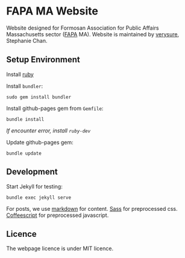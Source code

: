 FAPA MA Website
===============

Website designed for Formosan Association for Public Affairs Massachusetts sector ([FAPA](http://www.fapa.org/) MA). Website is maintained by [verysure](mailto:ttttonywu@gmail.com), Stephanie Chan. 




Setup Environment
-----------------

Install [ruby](https://www.ruby-lang.org/en/downloads/)

Install `bundler`:

    sudo gem install bundler

Install github-pages gem from `Gemfile`:

    bundle install

*If encounter error, install `ruby-dev`*

Update github-pages gem:

    bundle update


Development
-----------

Start Jekyll for testing:

    bundle exec jekyll serve

For posts, we use [markdown][1] for content. [Sass][2] for preprocessed css. [Coffeescript][3] for preprocessed javascript.



[1]: http://daringfireball.net/projects/markdown/syntax
[2]: http://sass-lang.com/
[3]: http://coffeescript.org/

Licence
-------

The webpage licence is under MIT licence.
